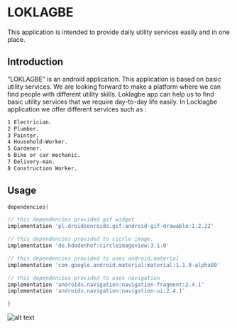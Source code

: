 # LOKLAGBE
This application is intended to provide daily utility services easily and in one place.

## Introduction
“LOKLAGBE” is an android application. This application is based on basic utility services. We are looking forward to make a platform where we can find people with different utility skills. Loklagbe app can help us to find basic utility services that we require day-to-day life easily. In Locklagbe application we offer different services such as :

```bash
1 Electrician.
2 Plumber.
3 Painter.
4 Household-Worker.
5 Gardener.
6 Bike or car mechanic.
7 Delivery-man.
8 Construction Worker.
```

## Usage
```gradle
dependencies{

// this dependencies provided gif widget
implementation 'pl.droidsonroids.gif:android-gif-drawable:1.2.22'

// this dependencies provided to cicrle image.
implementation 'de.hdodenhof:circleimageview:3.1.0'

// this dependencies provided to uses android.material
implementation 'com.google.android.material:material:1.1.0-alpha09'

// this dependencies provided to uses navigation
implementation 'androidx.navigation:navigation-fragment:2.4.1'
implementation 'androidx.navigation:navigation-ui:2.4.1'

}
```


![alt text](https://github.com/emranhosen50/LOKLAGBE/blob/emranhosen50/app/src/main/res/drawable-v24/loklagbe_light.gif)
